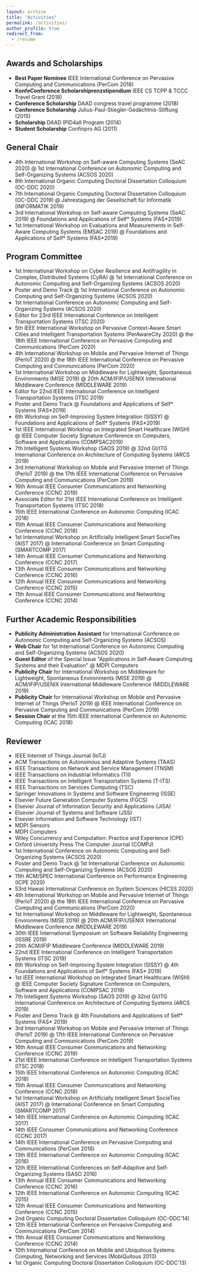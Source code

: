 ```yaml
---
layout: archive
title: "Activities"
permalink: /activities/
author_profile: true
redirect_from:
  - /resume
---
```


## Awards and Scholarships

 * **Best Paper Nominee** IEEE International Conference on Pervasive Computing and Communications (PerCom 2018)
 * **KonfeConference Scholarshiprenzstipendium** IEEE CS TCPP & TCCC Travel Grant (2018)
 * **Conference Scholarship** DAAD congress travel programme  (2018)
 * **Conference Scholarship** Julius-Paul-Stiegler-Gedächtnis-Stiftung (2015)
 * **Scholarship** DAAD IPID4all Program (2014)
 * **Student Scholarship** Confinpro AG (2011)

## General Chair

 * 4th International Workshop on Self-aware Computing Systems (SeAC 2020) @ 1st International Conference on Autonomic Computing and Self-Organizing Systems (ACSOS 2020)
 * 8th International Organic Computing Doctoral Dissertation Colloquium (OC-DDC 2020) 
 * 7th International Organic Computing Doctoral Dissertation Colloquium (OC-DDC 2019) @ Jahrestagung der Gesellschaft für Informatik (INFORMATIK 2019)
 * 3rd International Workshop on Self-aware Computing Systems (SeAC 2019) @ Foundations and Applications of Self* Systems (FAS*2019)
 * 1st International Workshop on Evaluations and Measurements in Self-Aware Computing Systems (EMSAC 2019) @ Foundations and Applications of Self* Systems (FAS*2019)


## Program Committee

 * 1st International Workshop on Cyber Resilience and Antifragility in Complex, Distributed Systems (CyRA) @ 1st International Conference on Autonomic Computing and Self-Organizing Systems (ACSOS 2020)
 * 	Poster and Demo Track @ 1st International Conference on Autonomic Computing and Self-Organizing Systems (ACSOS 2020)
 * 1st International Conference on Autonomic Computing and Self-Organizing Systems (ACSOS 2020)
 * Editor for 23rd IEEE International Conference on Intelligent Transportation Systems (ITSC 2020)
 * 5th IEEE International Workshop on Pervasive Context-Aware Smart Cities and Intelligent Transportation Systems (PerAwareCity 2020) @ the 18th IEEE International Conference on Pervasive Computing and Communications (PerCom 2020)
 * 4th International Workshop on Mobile and Pervasive Internet of Things (PerIoT 2020) @ the 18th IEEE International Conference on Pervasive Computing and Communications (PerCom 2020)
 * 1st International Workshop on Middleware for Lightweight, Spontaneous Environments (MISE 2019) @ 20th ACM/IFIP/USENIX International Middleware Conference (MIDDLEWARE 2019)
 * Editor for 22nd IEEE International Conference on Intelligent Transportation Systems (ITSC 2019)
 * Poster and Demo Track @ Foundations and Applications of Self* Systems (FAS*2019)
 * 6th Workshop on Self-Improving System Integration (SISSY) @ Foundations and Applications of Self* Systems (FAS*2019)
 * 	1st IEEE International Workshop on Integrated Smart Healthcare (WISH) @ IEEE Computer Society Signature Conference on Computers, Software and Applications (COMPSAC2019)
 * 	7th Intelligent Systems Workshop (SAOS 2019) @ 32nd GI/ITG International Conference on Architecture of Computing Systems (ARCS 2019)
 * 	3rd International Workshop on Mobile and Pervasive Internet of Things (PerIoT 2019) @ the 17th IEEE International Conference on Pervasive Computing and Communications (PerCom 2019)
 * 	16th Annual IEEE Consumer Communications and Networking Conference (CCNC 2019)
 * 	Associate Editor for 21st IEEE International Conference on Intelligent Transportation Systems (ITSC 2018)
 * 	15th IEEE International Conference on Autonomic Computing (ICAC 2018)
 * 	15th Annual IEEE Consumer Communications and Networking Conference (CCNC 2018)
 * 	1st International Workshop on Artificially Intelligent Smart SocieTies (AIST 2017) @ International Conference on Smart Computing (SMARTCOMP 2017)
 * 	14th Annual IEEE Consumer Communications and Networking Conference (CCNC 2017)
 * 	13th Annual IEEE Consumer Communications and Networking Conference (CCNC 2016)
 * 	12th Annual IEEE Consumer Communications and Networking Conference (CCNC 2015)
 * 	11th Annual IEEE Consumer Communications and Networking Conference (CCNC 2014)

 
## Further Academic Responsibilities

 * **Publicity Administration Assistant** for International Conference on Autonomic Computing and Self-Organizing Systems (ACSOS)
 * **Web Chair** for 1st International Conference on Autonomic Computing and Self-Organizing Systems (ACSOS 2020)
 * **Guest Editor** of the Special Issue "Applications in Self-Aware Computing Systems and their Evaluation" @ MDPI Computers
 * **Publicity Chair** for International Workshop on Middleware for Lightweight, Spontaneous Environments (MISE 2019) @ ACM/IFIP/USENIX International Middleware Conference (MIDDLEWARE 2019)
 * **Publicity Chair** for International Workshop on Mobile and Pervasive Internet of Things (PerIoT 2019) @ IEEE International Conference on Pervasive Computing and Communications (PerCom 2019)
 * **Session Chair** at the 15th IEEE International Conference on Autonomic Computing (ICAC 2018)


 
## Reviewer

 * IEEE Internet of Things Journal (IoTJ)
 * ACM Transactions on Autonomous and Adaptive Systems (TAAS)
 * IEEE Transactions on Network and Service Management (TNSM)
 * IEEE Transactions on Industrial Informatics (TII)
 * IEEE Transactions on Intelligent Transportation Systems (T-ITS)
 * IEEE Transactions on Services Computing (TSC)
 * Springer Innovations in Systems and Software Engineering (ISSE)
 * Elsevier Future Generation Computer Systems (FGCS)
 * Elsevier Journal of Information Security and Applications (JISA)
 * Elsevier Journal of Systems and Software (JSS)
 * Elsevier Information and Software Technology (IST)
 * MDPI Sensors
 * MDPI Computers
 * Wiley Concurrency and Computation: Practice and Experience (CPE)
 * Oxford University Press The Computer Journal (COMPJ)
 * 1st International Conference on Autonomic Computing and Self-Organizing Systems (ACSOS 2020)
 * Poster and Demo Track @ 1st International Conference on Autonomic Computing and Self-Organizing Systems (ACSOS 2020)
 * 11th ACM/SPEC International Conference on Performance Engineering (ICPE 2020)
 * 53rd Hawaii International Conference on System Sciences (HICSS 2020)
 * 4th International Workshop on Mobile and Pervasive Internet of Things (PerIoT 2020) @ the 18th IEEE International Conference on Pervasive Computing and Communications (PerCom 2020)
 * 1st International Workshop on Middleware for Lightweight, Spontaneous Environments (MISE 2019) @ 20th ACM/IFIP/USENIX International Middleware Conference (MIDDLEWARE 2019)
 * 30th IEEE International Symposium on Software Reliability Engineering (ISSRE 2019) 
 * 20th ACM/IFIP Middleware Conference (MIDDLEWARE 2019)
 * 22nd IEEE International Conference on Intelligent Transportation Systems (ITSC 2019)
 * 6th Workshop on Self-Improving System Integration (SISSY) @ 4th Foundations and Applications of Self* Systems (FAS* 2019)
 * 1st IEEE International Workshop on Integrated Smart Healthcare (WISH) @ IEEE Computer Society Signature Conference on Computers, Software and Applications (COMPSAC 2019)
 * 7th Intelligent Systems Workshop (SAOS 2019) @ 32nd GI/ITG International Conference on Architecture of Computing Systems (ARCS 2019)
 * Poster and Demo Track @ 4th Foundations and Applications of Self* Systems (FAS* 2019)
 * 3rd International Workshop on Mobile and Pervasive Internet of Things (PerIoT 2019) @ 17th IEEE International Conference on Pervasive Computing and Communications (PerCom 2019)
 * 16th Annual IEEE Consumer Communications and Networking Conference (CCNC 2019) 
 * 21st IEEE International Conference on Intelligent Transportation Systems (ITSC 2018)
 * 15th IEEE International Conference on Autonomic Computing (ICAC 2018)
 * 15th Annual IEEE Consumer Communications and Networking Conference (CCNC 2018)
 * 1st International Workshop on Artificially Intelligent Smart SocieTies (AIST 2017) @ International Conference on Smart Computing (SMARTCOMP 2017)
 * 14th IEEE International Conference on Autonomic Computing (ICAC 2017)
 * 14th IEEE Consumer Communications and Networking Conference (CCNC 2017)
 * 14th IEEE International Conference on Pervasive Computing and Communications (PerCom 2016)
 * 13th IEEE International Conference on Autonomic Computing (ICAC 2016)
 * 12th IEEE International Conferences on Self-Adaptive and Self-Organizing Systems (SASO 2016)
 * 13th Annual IEEE Consumer Communications and Networking Conference (CCNC 2016)
 * 12th IEEE International Conference on Autonomic Computing (ICAC 2015)
 * 12th Annual IEEE Consumer Communications and Networking Conference (CCNC 2015)
 * 2nd Organic Computing Doctoral Dissertation Colloquium (OC-DDC'14)
 * 12th IEEE International Conference on Pervasive Computing and Communications (PerCom 2014)
 * 11th Annual IEEE Consumer Communications and Networking Conference (CCNC 2014)
 * 10th International Conference on Mobile and Ubiquitous Systems: Computing, Networking and Services (MobiQuitous 2013)
 * 1st Organic Computing Doctoral Dissertation Colloquium (OC-DDC'13)



